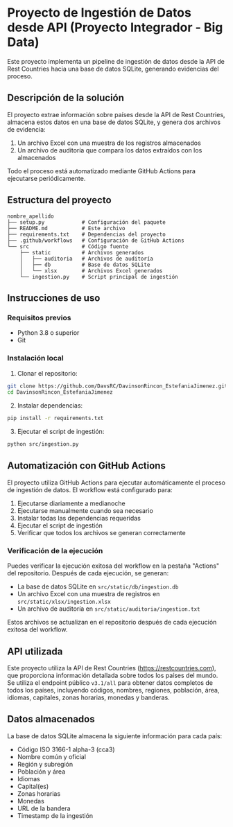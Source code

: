 # Proyecto de Ingestión de Datos desde API (Proyecto Integrador - Big Data)

Este proyecto implementa un pipeline de ingestión de datos desde la API de Rest Countries hacia una base de datos SQLite, generando evidencias del proceso.

## Descripción de la solución

El proyecto extrae información sobre países desde la API de Rest Countries, almacena estos datos en una base de datos SQLite, y genera dos archivos de evidencia:

1. Un archivo Excel con una muestra de los registros almacenados
2. Un archivo de auditoría que compara los datos extraídos con los almacenados

Todo el proceso está automatizado mediante GitHub Actions para ejecutarse periódicamente.

## Estructura del proyecto

```
nombre_apellido
├── setup.py            # Configuración del paquete
├── README.md           # Este archivo
├── requirements.txt    # Dependencias del proyecto
├── .github/workflows   # Configuración de GitHub Actions
└── src                 # Código fuente
    ├── static          # Archivos generados
    │   ├── auditoria   # Archivos de auditoría
    │   ├── db          # Base de datos SQLite
    │   └── xlsx        # Archivos Excel generados
    └── ingestion.py    # Script principal de ingestión
```

## Instrucciones de uso

### Requisitos previos

- Python 3.8 o superior
- Git

### Instalación local

1. Clonar el repositorio:

```bash
git clone https://github.com/DavsRC/DavinsonRincon_EstefaniaJimenez.git
cd DavinsonRincon_EstefaniaJimenez
```

2. Instalar dependencias:

```bash
pip install -r requirements.txt
```

3. Ejecutar el script de ingestión:

```bash
python src/ingestion.py
```

## Automatización con GitHub Actions

El proyecto utiliza GitHub Actions para ejecutar automáticamente el proceso de ingestión de datos. El workflow está configurado para:

1. Ejecutarse diariamente a medianoche
2. Ejecutarse manualmente cuando sea necesario
3. Instalar todas las dependencias requeridas
4. Ejecutar el script de ingestión
5. Verificar que todos los archivos se generan correctamente

### Verificación de la ejecución

Puedes verificar la ejecución exitosa del workflow en la pestaña "Actions" del repositorio. Después de cada ejecución, se generan:

- La base de datos SQLite en `src/static/db/ingestion.db`
- Un archivo Excel con una muestra de registros en `src/static/xlsx/ingestion.xlsx`
- Un archivo de auditoría en `src/static/auditoria/ingestion.txt`

Estos archivos se actualizan en el repositorio después de cada ejecución exitosa del workflow.

## API utilizada

Este proyecto utiliza la API de Rest Countries (https://restcountries.com), que proporciona información detallada sobre todos los países del mundo. Se utiliza el endpoint público `v3.1/all` para obtener datos completos de todos los países, incluyendo códigos, nombres, regiones, población, área, idiomas, capitales, zonas horarias, monedas y banderas.

## Datos almacenados

La base de datos SQLite almacena la siguiente información para cada país:

- Código ISO 3166-1 alpha-3 (cca3)
- Nombre común y oficial
- Región y subregión
- Población y área
- Idiomas
- Capital(es)
- Zonas horarias
- Monedas
- URL de la bandera
- Timestamp de la ingestión
